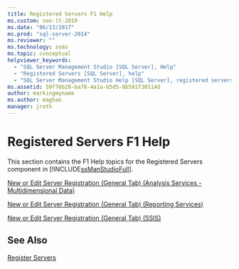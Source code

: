 ```yaml
---
title: Registered Servers F1 Help
ms.custom: seo-lt-2019
ms.date: "06/13/2017"
ms.prod: "sql-server-2014"
ms.reviewer: ""
ms.technology: ssms
ms.topic: conceptual
helpviewer_keywords: 
  - "SQL Server Management Studio [SQL Server], Help"
  - "Registered Servers [SQL Server], help"
  - "SQL Server Management Studio Help [SQL Server], registered servers"
ms.assetid: 59f76b28-ba78-4a1a-b5d5-8b581f30114d
author: markingmyname
ms.author: maghan
manager: jroth
---
```

# Registered Servers F1 Help
  This section contains the F1 Help topics for the Registered Servers component in [!INCLUDE[ssManStudioFull](../../includes/ssmanstudiofull-md.md)].  
  
 [New or Edit Server Registration &#40;General Tab&#41; &#40;Analysis Services - Multidimensional Data&#41;](../../database-engine/new-edit-server-registration-analysis-services-multidimensional-data.md)  
  
 [New or Edit Server Registration &#40;General Tab&#41; &#40;Reporting Services&#41;](../../database-engine/new-or-edit-server-registration-general-tab-reporting-services.md)  
  
 [New or Edit Server Registration &#40;General Tab&#41; &#40;SSIS&#41;](../../database-engine/new-or-edit-server-registration-general-tab-ssis.md)  
  
## See Also  
 [Register Servers](register-servers.md)  
  
  

